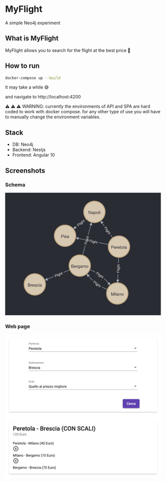 # MyFlight

A simple Neo4j experiment 

## What is MyFlight

MyFlight allows you to search for the flight at the best price 💸

## How to run

```bash
docker-compose up --build
```

It may take a while 😅

and navigate to http://localhost:4200

:warning: :warning: :warning: WARNING: currently the environments of API and SPA are hard coded to work with docker compose. for any other type of use you will have to manually change the environment variables.

## Stack

*  DB: Neo4j
*  Backend: Nestjs
*  Frontend: Angular 10



## Screenshots

### Schema

![Neo4j scheme](/schema.png?raw=true)

### Web page

![Web page](/search.png?raw=true)




